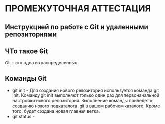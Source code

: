 # ПРОМЕЖУТОЧНАЯ АТТЕСТАЦИЯ
## Инструкцией по работе с Git и удаленными репозиториями
## ЧТо такое Git
Git - это одна из распределенных 
## Команды Git
* git init - Для создания нового репозитория используется команда git init. Команду git init выполняют только один раз для первоначальной настройки нового репозитория. Выполнение команды приведет к созданию нового подкаталога .git в вашем рабочем каталоге. Кроме того, будет создана новая главная ветка.
* git status - 